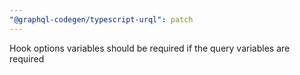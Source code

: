 ```yaml
---
"@graphql-codegen/typescript-urql": patch
---
```


Hook options variables should be required if the query variables are required

